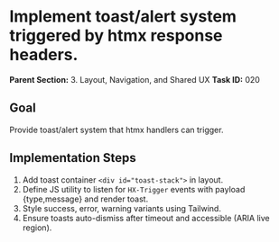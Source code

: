 # Implement toast/alert system triggered by htmx response headers.

**Parent Section:** 3. Layout, Navigation, and Shared UX
**Task ID:** 020

## Goal
Provide toast/alert system that htmx handlers can trigger.

## Implementation Steps
1. Add toast container `<div id="toast-stack">` in layout.
2. Define JS utility to listen for `HX-Trigger` events with payload {type,message} and render toast.
3. Style success, error, warning variants using Tailwind.
4. Ensure toasts auto-dismiss after timeout and accessible (ARIA live region).
